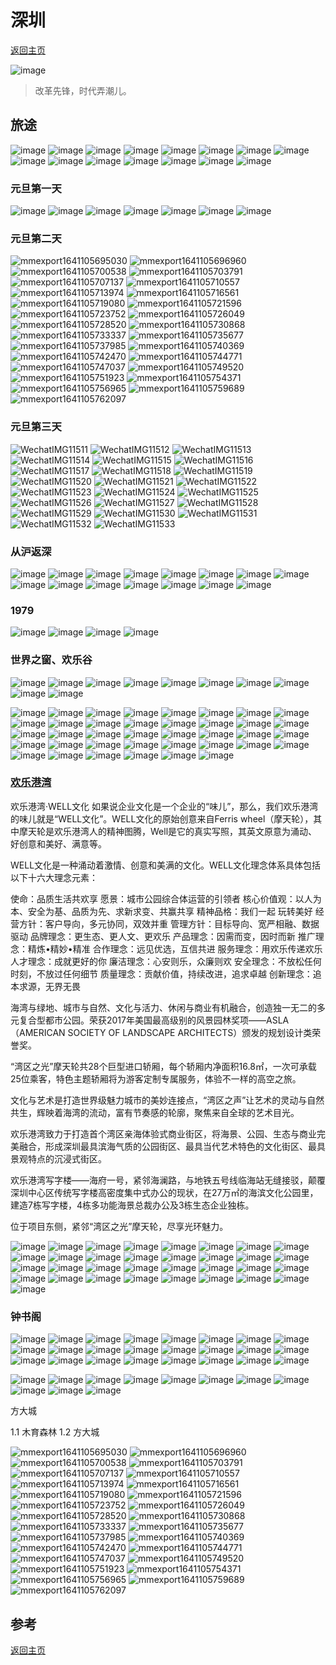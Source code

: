 # 深圳
[返回主页](/)

![image](https://user-images.githubusercontent.com/95151698/146619673-f97086e6-f096-418e-a7d3-cc349f7e0b4b.png)
> 改革先锋，时代弄潮儿。

## 旅途

![image](https://user-images.githubusercontent.com/95151698/146619942-fe27cab1-f84f-4227-873f-c5005426056b.png)
![image](https://user-images.githubusercontent.com/95151698/146619705-b0b73ad4-9f50-42b9-8d39-2e88f9047397.png)
![image](https://user-images.githubusercontent.com/95151698/146619856-69eeffe0-6648-4f4c-9ae8-e7e65adf75a8.png)
![image](https://user-images.githubusercontent.com/95151698/146619864-ade39483-6170-4c60-9fae-fe35b87bf708.png)
![image](https://user-images.githubusercontent.com/95151698/146619877-42475a07-4699-4289-a2a9-bfcc29a215fe.png)
![image](https://user-images.githubusercontent.com/95151698/146619881-3ef9f363-715c-411f-a7cc-28dd4aa9bb65.png)
![image](https://user-images.githubusercontent.com/95151698/146619885-610cd58c-fcae-43a3-a4b2-000890ec2165.png)
![image](https://user-images.githubusercontent.com/95151698/146619893-3a314fb2-a8b5-4fdc-a998-afddda500675.png)
![image](https://user-images.githubusercontent.com/95151698/146619896-aa0c6660-4390-4cf7-9f23-9f6a3109465c.png)
![image](https://user-images.githubusercontent.com/95151698/146619903-d95fcf07-64cf-402c-a4ca-0e256c1132ae.png)
![image](https://user-images.githubusercontent.com/95151698/146619904-f6312872-1c66-4e70-8f86-005fad256ad9.png)
![image](https://user-images.githubusercontent.com/95151698/146619912-9f979444-6aba-4681-8246-2ab7372c6302.png)
![image](https://user-images.githubusercontent.com/95151698/146619919-7eaf2070-66a4-4c2a-a4a1-ef17f0b9f68d.png)
![image](https://user-images.githubusercontent.com/95151698/146619924-d4b85936-f469-4db9-8de4-c090025187ee.png)
![image](https://user-images.githubusercontent.com/95151698/146619930-9582c6a6-cba0-46e5-b325-b77ce889f02d.png)

### 元旦第一天

![image](https://user-images.githubusercontent.com/95151698/147845513-e59c0834-8ed9-40a4-ab13-c53c55cd94f9.png)
![image](https://user-images.githubusercontent.com/95151698/147845514-45eb185a-b2ce-41d1-94da-96270d258be7.png)
![image](https://user-images.githubusercontent.com/95151698/147845516-a842b9b8-b280-402f-8eb4-4f4ca255703b.png)
![image](https://user-images.githubusercontent.com/95151698/147845519-46bbd724-de90-482f-81c0-6b97d30a4fff.png)
![image](https://user-images.githubusercontent.com/95151698/147845522-7555b79e-996e-4c74-a492-b59ebdf0aaad.png)
![image](https://user-images.githubusercontent.com/95151698/147845523-7d87ccd1-940d-474c-bc63-448627f53bcb.png)
![image](https://user-images.githubusercontent.com/95151698/147845530-590bc0b2-099e-4271-9280-1747f426aa17.png)

### 元旦第二天

![mmexport1641105695030](https://user-images.githubusercontent.com/42224627/147868431-29c5382b-b64f-48bc-a7e9-0a5d38200beb.jpg)
![mmexport1641105696960](https://user-images.githubusercontent.com/42224627/147868433-5437ff42-90b4-4144-a5cf-83e8534569e8.jpg)
![mmexport1641105700538](https://user-images.githubusercontent.com/42224627/147868437-b4c9751f-ebfa-4acb-acd5-765ffe81b474.jpg)
![mmexport1641105703791](https://user-images.githubusercontent.com/42224627/147868438-22fcd28d-699f-4f58-99f8-f9c51add075b.jpg)
![mmexport1641105707137](https://user-images.githubusercontent.com/42224627/147868439-eae20ca9-6a48-4901-ba02-fc676ea66437.jpg)
![mmexport1641105710557](https://user-images.githubusercontent.com/42224627/147868440-d8c84c4e-53ab-43a6-88d2-d83cd53d4cd2.jpg)
![mmexport1641105713974](https://user-images.githubusercontent.com/42224627/147868441-94197ca0-c29f-4a58-b29c-f9877c146fa3.jpg)
![mmexport1641105716561](https://user-images.githubusercontent.com/42224627/147868442-5ade68c9-8af9-4862-8c6e-55e0f739085f.jpg)
![mmexport1641105719080](https://user-images.githubusercontent.com/42224627/147868444-b9e1144c-99be-4286-9f5d-54f9771aea8c.jpg)
![mmexport1641105721596](https://user-images.githubusercontent.com/42224627/147868445-dfa52c82-673d-4fa6-8c14-f66e79e07910.jpg)
![mmexport1641105723752](https://user-images.githubusercontent.com/42224627/147868447-79e4c26e-3cd3-4a77-a47b-94c9ee523ab6.jpg)
![mmexport1641105726049](https://user-images.githubusercontent.com/42224627/147868449-e6ff4cdd-2e68-4813-a54e-99bdc4d27be9.jpg)
![mmexport1641105728520](https://user-images.githubusercontent.com/42224627/147868452-8bca7623-9c2e-42b6-bd5f-808b20a66d16.jpg)
![mmexport1641105730868](https://user-images.githubusercontent.com/42224627/147868454-4dbb10fb-b0c5-4e2c-8b13-92fcb3fd46e1.jpg)
![mmexport1641105733337](https://user-images.githubusercontent.com/42224627/147868455-fade6b81-a5fe-4f33-82be-c4beccfc0b73.jpg)
![mmexport1641105735677](https://user-images.githubusercontent.com/42224627/147868457-2aaa3207-3c9b-4a5c-8db0-72d0bfcc041d.jpg)
![mmexport1641105737985](https://user-images.githubusercontent.com/42224627/147868458-b5e79188-41c4-46f1-b940-880d71273e10.jpg)
![mmexport1641105740369](https://user-images.githubusercontent.com/42224627/147868459-e64946a9-9762-4d7b-8b2d-5ea035b3f25a.jpg)
![mmexport1641105742470](https://user-images.githubusercontent.com/42224627/147868460-8b998457-30be-4eed-bb96-3662c74b0a2c.jpg)
![mmexport1641105744771](https://user-images.githubusercontent.com/42224627/147868464-fb22478f-c9d1-4115-92af-fe2223904519.jpg)
![mmexport1641105747037](https://user-images.githubusercontent.com/42224627/147868465-bd91eb9c-4542-4c03-884d-3c78d5290728.jpg)
![mmexport1641105749520](https://user-images.githubusercontent.com/42224627/147868466-3634d4d4-e616-4dc1-bff5-b937851d0944.jpg)
![mmexport1641105751923](https://user-images.githubusercontent.com/42224627/147868467-63978ce4-9894-41d6-a3b8-6728d011fd70.jpg)
![mmexport1641105754371](https://user-images.githubusercontent.com/42224627/147868469-40bf126c-1c3c-4f52-afbb-8042766fdaca.jpg)
![mmexport1641105756965](https://user-images.githubusercontent.com/42224627/147868470-81012a0a-f7c8-47f2-9ba3-cfeb628bfafb.jpg)
![mmexport1641105759689](https://user-images.githubusercontent.com/42224627/147868472-63eb1c9a-82a6-4ec9-b5f6-88881b759ec9.jpg)
![mmexport1641105762097](https://user-images.githubusercontent.com/42224627/147868473-efe9a31e-3a1f-485c-a25b-4aeb8f961b99.jpg)


### 元旦第三天

![WechatIMG11511](https://user-images.githubusercontent.com/95151698/147933446-6d03e608-5a54-4ffd-9246-2402890a9ab9.jpeg)
![WechatIMG11512](https://user-images.githubusercontent.com/95151698/147933456-1c7aa114-351c-4178-a6f0-1084c10a2177.jpeg)
![WechatIMG11513](https://user-images.githubusercontent.com/95151698/147933457-8adc8593-78dd-4276-a2d9-cfd1c42d0866.jpeg)
![WechatIMG11514](https://user-images.githubusercontent.com/95151698/147933459-5540c55f-f5d0-4664-b530-939082bdd9e6.jpeg)
![WechatIMG11515](https://user-images.githubusercontent.com/95151698/147933461-0931d27d-0bd9-44e9-a393-e5bd42d2d675.jpeg)
![WechatIMG11516](https://user-images.githubusercontent.com/95151698/147933465-47119a8b-d8bf-4f0b-a774-0c62e6bbd08f.jpeg)
![WechatIMG11517](https://user-images.githubusercontent.com/95151698/147933467-d302d9ff-c4a7-42e8-b159-a8059a28a6ea.jpeg)
![WechatIMG11518](https://user-images.githubusercontent.com/95151698/147933472-a13913a5-f6c5-415f-8268-2518da4ea00e.jpeg)
![WechatIMG11519](https://user-images.githubusercontent.com/95151698/147933474-d154fb0d-9879-4a53-a011-7bb51431a810.jpeg)
![WechatIMG11520](https://user-images.githubusercontent.com/95151698/147933475-4f3030c5-ad63-4ea5-9d9c-3698b57cc3a1.jpeg)
![WechatIMG11521](https://user-images.githubusercontent.com/95151698/147933480-4b46ee97-402d-475f-90b2-a330d885a0f9.jpeg)
![WechatIMG11522](https://user-images.githubusercontent.com/95151698/147933481-745f3418-aafe-4619-978e-df47d5e9aae1.jpeg)
![WechatIMG11523](https://user-images.githubusercontent.com/95151698/147933484-3c3683eb-ef57-4cb7-be2d-97ec2d4a4cda.jpeg)
![WechatIMG11524](https://user-images.githubusercontent.com/95151698/147933485-dc4b8faf-8e69-45fa-9d59-ae482a48d7f8.jpeg)
![WechatIMG11525](https://user-images.githubusercontent.com/95151698/147933489-4e566199-0a4c-4fc0-ac55-68da4a2568e0.jpeg)
![WechatIMG11526](https://user-images.githubusercontent.com/95151698/147933490-61200065-1380-4f00-b90d-f1a92e0d6da7.jpeg)
![WechatIMG11527](https://user-images.githubusercontent.com/95151698/147933493-282f8630-1844-44e3-a9e1-e92ec29f5e84.jpeg)
![WechatIMG11528](https://user-images.githubusercontent.com/95151698/147933496-e4052ec0-c87e-455c-9ca1-be8c4d693d9b.jpeg)
![WechatIMG11529](https://user-images.githubusercontent.com/95151698/147933497-77cbb39b-c59f-4e6b-a3ac-de7e90f89ec7.jpeg)
![WechatIMG11530](https://user-images.githubusercontent.com/95151698/147933501-eaa55615-3b01-4364-b84a-8aefbafca71f.jpeg)
![WechatIMG11531](https://user-images.githubusercontent.com/95151698/147933503-7c2e7d10-d19c-430b-8545-b75b584733c4.jpeg)
![WechatIMG11532](https://user-images.githubusercontent.com/95151698/147933507-3e38f444-9c32-4df5-bd23-7491c60a9834.jpeg)
![WechatIMG11533](https://user-images.githubusercontent.com/95151698/147933508-b09ae57e-f3bb-4caf-b950-179f59c7c941.jpeg)


### 从沪返深

![image](https://user-images.githubusercontent.com/95151698/151519027-5ef98705-9d13-48ed-b58c-a34f5bdd9b74.png)
![image](https://user-images.githubusercontent.com/95151698/151519038-87c5c181-c3a2-479e-b024-7fb94be89b45.png)
![image](https://user-images.githubusercontent.com/95151698/151519048-d63e5279-b394-4a8f-b70c-d383357fe297.png)
![image](https://user-images.githubusercontent.com/95151698/151519055-9fb5e899-4efe-48d2-b89d-224246a0d3f8.png)
![image](https://user-images.githubusercontent.com/95151698/151519059-18baa841-b6c4-4895-ba47-33f1e33de324.png)
![image](https://user-images.githubusercontent.com/95151698/151519064-3a9cb2b6-8625-4297-aa2f-4e458a60a3f6.png)
![image](https://user-images.githubusercontent.com/95151698/151519073-b6ca217e-2573-4284-95b5-c44ff77257a0.png)
![image](https://user-images.githubusercontent.com/95151698/151519081-9a77505d-622c-4981-83dd-06fd94854ad2.png)
![image](https://user-images.githubusercontent.com/95151698/151519087-3e9c4fc3-492e-4f0d-be3c-a02937b3144b.png)
![image](https://user-images.githubusercontent.com/95151698/151519092-5f7ea702-26b4-4bb3-822e-42136b9d9fe5.png)
![image](https://user-images.githubusercontent.com/95151698/151519097-91f3c011-09ab-48bf-a3ea-d7a1e1863e7f.png)
![image](https://user-images.githubusercontent.com/95151698/151519101-f431dd22-5200-418d-831f-2c5132cb2d52.png)
![image](https://user-images.githubusercontent.com/95151698/151519115-eef8af82-7b28-47d4-b5af-b8ea956b3677.png)
![image](https://user-images.githubusercontent.com/95151698/151519128-f379e3bf-1617-4adf-aa68-c8a40c6e6418.png)
![image](https://user-images.githubusercontent.com/95151698/151519133-e719f905-f55b-4f93-9fa4-c3d650bf739f.png)


### 1979

![image](https://user-images.githubusercontent.com/95151698/147403629-00074bc1-6667-47d2-9962-04213e887212.png)
![image](https://user-images.githubusercontent.com/95151698/147403623-5f62bd39-82b8-477c-bcdc-e0e3532d8de3.png)
![image](https://user-images.githubusercontent.com/95151698/147403619-48346738-0c05-41d7-83aa-0e39ca2ff2f3.png)
![image](https://user-images.githubusercontent.com/95151698/147403614-051d28ed-9550-4e09-b5a9-a166866cf4fe.png)


### 世界之窗、欢乐谷

![image](https://user-images.githubusercontent.com/95151698/147385567-5c6646d6-217b-42fb-921b-04aa5b8f6494.png)
![image](https://user-images.githubusercontent.com/95151698/147385572-e93de5a4-b41c-4db3-b672-97668ea7572a.png)
![image](https://user-images.githubusercontent.com/95151698/147385565-57ca004d-0c2a-48f6-855c-cd1c67587c3f.png)
![image](https://user-images.githubusercontent.com/95151698/147385555-2a82e364-ef21-4322-9943-8d92f70e4679.png)
![image](https://user-images.githubusercontent.com/95151698/147385570-c85a6969-0b2c-4437-8c4b-4d09160dcefa.png)
![image](https://user-images.githubusercontent.com/95151698/147385560-e469ac60-bf67-4895-8524-6ca16092260f.png)
![image](https://user-images.githubusercontent.com/95151698/147385587-a6246932-9f27-4430-ae60-b1bb0a04ed26.png)
![image](https://user-images.githubusercontent.com/95151698/147385591-48c39d9a-6038-4c2e-baf4-65a0a1bcd642.png)
![image](https://user-images.githubusercontent.com/95151698/147385584-3a96ea22-5ed0-4c02-a266-81fd48cb7088.png)
![image](https://user-images.githubusercontent.com/95151698/147385579-dcdafcba-47be-4878-9bfc-1d4a89a140ac.png)

![image](https://user-images.githubusercontent.com/95151698/147385578-de7b7f70-5a3c-4855-afe7-691f28b51fda.png)
![image](https://user-images.githubusercontent.com/95151698/147385600-fc4e0ca5-549d-49c8-9462-aeeba44f202a.png)
![image](https://user-images.githubusercontent.com/95151698/147385604-66e45459-db41-4b70-ba1f-e038897e463e.png)
![image](https://user-images.githubusercontent.com/95151698/147385601-d88d000b-10e8-4a9b-8555-63ee49326d98.png)
![image](https://user-images.githubusercontent.com/95151698/147385602-163b0fad-131a-45fe-a624-76f29da828a5.png)
![image](https://user-images.githubusercontent.com/95151698/147385592-ade1fbac-f3f3-4e4d-8448-504eeeb73eeb.png)
![image](https://user-images.githubusercontent.com/95151698/147385609-40346f6c-a242-4b38-8856-ca15ccd04e73.png)
![image](https://user-images.githubusercontent.com/95151698/147385610-0c23fc1c-dfb7-4b63-ba6a-d73efc625a1e.png)
![image](https://user-images.githubusercontent.com/95151698/147385617-a1ecc92c-a2f8-47ad-aacf-d88a5a8cbc7f.png)
![image](https://user-images.githubusercontent.com/95151698/147385607-ef2875aa-ece3-4d1a-a82d-ef34790089d0.png)
![image](https://user-images.githubusercontent.com/95151698/147385593-adcf6248-7d00-4e6a-bb9c-d499b6067ab9.png)
![image](https://user-images.githubusercontent.com/95151698/147385618-965e03b7-c957-47e3-9b85-8263fbb926c4.png)
![image](https://user-images.githubusercontent.com/95151698/147385597-85b59175-2848-45fd-93be-86f580260204.png)
![image](https://user-images.githubusercontent.com/95151698/147385614-aa7ef898-b8be-41d1-8399-24131187fc34.png)
![image](https://user-images.githubusercontent.com/95151698/147385619-2d6426dc-7ca7-440b-8b93-7d6715b849aa.png)
![image](https://user-images.githubusercontent.com/95151698/147385626-d9709ad0-7d2f-4bd8-8e0b-3bb855cbe627.png)
![image](https://user-images.githubusercontent.com/95151698/147385622-460f4ba3-a9b6-4cc5-b9ce-18689ff6df25.png)
![image](https://user-images.githubusercontent.com/95151698/147385632-52b5dd7d-f1b0-40eb-9158-ac4d9143c7d6.png)
![image](https://user-images.githubusercontent.com/95151698/147385629-f9299647-4eeb-4a4d-bfa2-d5c88e21536a.png)
![image](https://user-images.githubusercontent.com/95151698/147385636-d5efb2f7-2db4-451c-912d-f243e3047a94.png)
![image](https://user-images.githubusercontent.com/95151698/147385635-dd9bc0b1-fc47-4e26-9295-194dcdddbb19.png)
![image](https://user-images.githubusercontent.com/95151698/147385637-11c09104-bdf5-46d1-8822-4076534e6374.png)
![image](https://user-images.githubusercontent.com/95151698/147385630-f6067b9d-5045-4c5e-aa01-7e10a1e490ef.png)
![image](https://user-images.githubusercontent.com/95151698/147385648-1b578247-fce4-4fdc-bc3e-05965b1d49c2.png)
![image](https://user-images.githubusercontent.com/95151698/147385652-829c8bac-1558-4ad2-9a78-f89eda07b6ff.png)
![image](https://user-images.githubusercontent.com/95151698/147385649-e5d29dde-5ffb-48f8-8f96-5be2c66ee1fb.png)
![image](https://user-images.githubusercontent.com/95151698/147385657-3a4f3309-53f2-4572-a653-56fe109f7e6f.png)
![image](https://user-images.githubusercontent.com/95151698/147385654-0c1bbff0-0250-47bf-a691-9836c18f4921.png)
![image](https://user-images.githubusercontent.com/95151698/147385655-9017c190-6634-4ae1-b496-c2744889f0ff.png)
![image](https://user-images.githubusercontent.com/95151698/147385660-5f20388e-4da1-432e-a7b4-7cb71c9d3956.png)
![image](https://user-images.githubusercontent.com/95151698/147385658-c17234dd-76cf-4937-be3c-6378a5210e00.png)
![image](https://user-images.githubusercontent.com/95151698/147385640-396622db-a0ed-4af9-8be3-5e59719bd64d.png)
![image](https://user-images.githubusercontent.com/95151698/147385661-e849dd74-d2b5-4572-ba4d-dc37ab77f199.png)
![image](https://user-images.githubusercontent.com/95151698/147385642-9532aa81-b566-432f-b03c-f01a47d0eb12.png)
![image](https://user-images.githubusercontent.com/95151698/147385644-010e0774-561d-4372-98f8-ee07c3ae76af.png)
![image](https://user-images.githubusercontent.com/95151698/147385666-0b37b6c8-c147-41d0-b652-f9356b0a56e7.png)
![image](https://user-images.githubusercontent.com/95151698/147385668-3106d4fb-7788-4512-9e8d-22837a45fb32.png)
![image](https://user-images.githubusercontent.com/95151698/147385663-e1be963e-d55b-4be4-9783-49ffd0fc0a97.png)


### [欢乐港湾](https://www.octohbay.net/home/index/about.html)

欢乐港湾·WELL文化
如果说企业文化是一个企业的“味儿”，那么，我们欢乐港湾的味儿就是“WELL文化”。WELL文化的原始创意来自Ferris wheel（摩天轮），其中摩天轮是欢乐港湾人的精神图腾，Well是它的真实写照，其英文原意为涌动、好创意和美好、满意等。

WELL文化是一种涌动着激情、创意和美满的文化。WELL文化理念体系具体包括以下十六大理念元素：

使命：品质生活共欢享
愿景：城市公园综合体运营的引领者
核心价值观：以人为本、安全为基、品质为先、求新求变、共赢共享
精神品格：我们一起   玩转美好
经营方针：客户导向，多元协同，双效并重
管理方针：目标导向、宽严相融、数据驱动
品牌理念：更生态、更人文、更欢乐
产品理念：因需而变，因时而新
推广理念：精炼•精妙•精准
合作理念：远见优选，互信共进
服务理念：用欢乐传递欢乐
人才理念：成就更好的你
廉洁理念：心安则乐，众廉则欢
安全理念：不放松任何时刻，不放过任何细节
质量理念：贡献价值，持续改进，追求卓越
创新理念：追本求源，无界无畏

海湾与绿地、城市与自然、文化与活力、休闲与商业有机融合，创造独一无二的多元复合型都市公园。荣获2017年美国最高级别的风景园林奖项——ASLA（AMERICAN SOCIETY OF LANDSCAPE ARCHITECTS）颁发的规划设计类荣誉奖。

“湾区之光”摩天轮共28个巨型进口轿厢，每个轿厢内净面积16.8㎡，一次可承载25位乘客，特色主题轿厢将为游客定制专属服务，体验不一样的高空之旅。

文化与艺术是打造世界级魅力城市的美妙连接点，“湾区之声”让艺术的灵动与自然共生，辉映着海湾的流动，富有节奏感的轮廓，聚焦来自全球的艺术目光。

欢乐港湾致力于打造首个湾区亲海体验式商业街区，将海景、公园、生态与商业完美融合，形成深圳最具滨海气质的公园街区、最具当代艺术特色的文化街区、最具景观特点的沉浸式街区。

欢乐港湾写字楼——海府一号，紧邻海澜路，与地铁五号线临海站无缝接驳，颠覆深圳中心区传统写字楼高密度集中式办公的现状，在27万㎡的海滨文化公园里，建造7栋写字楼，4栋多功能海景总裁办公及3栋生态企业独栋。

位于项目东侧，紧邻“湾区之光”摩天轮，尽享光环魅力。

![image](https://user-images.githubusercontent.com/95151698/146642773-007a8c7f-2967-4143-b96b-3dd7cc9c85b9.png)
![image](https://user-images.githubusercontent.com/95151698/146642604-e854b894-01db-43fb-9990-663b6b8ac615.png)
![image](https://user-images.githubusercontent.com/95151698/146642615-61c10a78-b85a-4137-80af-97ff9c99338c.png)
![image](https://user-images.githubusercontent.com/95151698/146642670-1057f941-c642-4a27-bb9f-2dcb48db41c1.png)
![image](https://user-images.githubusercontent.com/95151698/146642671-88dd746d-83ef-4f29-9f1d-1786bae89865.png)
![image](https://user-images.githubusercontent.com/95151698/146642676-7194a4a9-0323-4731-9d0f-9be8ddd50610.png)
![image](https://user-images.githubusercontent.com/95151698/146642681-8917ca3d-0f7d-4433-b39e-c54de29d931b.png)
![image](https://user-images.githubusercontent.com/95151698/146642617-f8ef488c-eeee-4064-bf9e-74db9d1eba8d.png)
![image](https://user-images.githubusercontent.com/95151698/146642692-1156bbc2-d165-46b5-a393-637b7fccaf39.png)
![image](https://user-images.githubusercontent.com/95151698/146642697-462fa29c-f852-4e70-9dba-e373cfdac133.png)
![image](https://user-images.githubusercontent.com/95151698/146642701-c8d02650-39ca-49bd-9099-141364d5c149.png)
![image](https://user-images.githubusercontent.com/95151698/146642607-e8ed2452-ed26-4a5d-b2dc-03390d85cc23.png)
![image](https://user-images.githubusercontent.com/95151698/146642710-823a2a54-2adf-48b0-ac48-6678f3e0aa70.png)
![image](https://user-images.githubusercontent.com/95151698/146642718-73be9db5-fecc-4f99-9d00-e2eb0e1eb1b0.png)
![image](https://user-images.githubusercontent.com/95151698/146642712-312cf505-8634-49ae-b5ce-8bcc88e07c20.png)
![image](https://user-images.githubusercontent.com/95151698/146642722-fb8efe6f-235b-4647-8a7a-95e93ff83651.png)
![image](https://user-images.githubusercontent.com/95151698/146642725-7701c14b-d739-4da6-b7d8-470582318271.png)
![image](https://user-images.githubusercontent.com/95151698/146642720-d4cea158-5e8a-4a23-9aa2-3a08ce92fb8c.png)
![image](https://user-images.githubusercontent.com/95151698/146642745-5f59fefc-d8d0-4cbe-8c4f-a933c8d77c22.png)
![image](https://user-images.githubusercontent.com/95151698/146642741-301e9397-65c7-4de0-848e-b869f898827f.png)
![image](https://user-images.githubusercontent.com/95151698/146642752-0403c848-c666-4d31-8d3d-87c702b8bb59.png)
![image](https://user-images.githubusercontent.com/95151698/146642748-2148d2fe-86dc-4cc5-b143-c05d09021c0b.png)
![image](https://user-images.githubusercontent.com/95151698/146642753-67fe77be-53e4-422c-937e-181059078685.png)
![image](https://user-images.githubusercontent.com/95151698/146642758-942da39d-027f-4b9d-9ac9-91c1a76d075d.png)
![image](https://user-images.githubusercontent.com/95151698/146642764-c5a40793-846d-47c8-97d0-8b109c459473.png)
![image](https://user-images.githubusercontent.com/95151698/146642784-691feaab-acfd-4120-a726-739628bec727.png)
![image](https://user-images.githubusercontent.com/95151698/146642802-1e7f8fea-b842-4485-bb1b-7a36c0b9339e.png)
![image](https://user-images.githubusercontent.com/95151698/146642777-9ad2ab87-2fad-45f1-99fb-b7cc5abea5e1.png)
![image](https://user-images.githubusercontent.com/95151698/146642804-7330991b-c846-456b-a6ad-c5055fc7cd47.png)
![image](https://user-images.githubusercontent.com/95151698/146642815-0260ff53-b92d-4bdb-bba4-873e47e77dce.png)
![image](https://user-images.githubusercontent.com/95151698/146642798-9599f50e-a106-4b80-a91a-5f3df11a9874.png)
![image](https://user-images.githubusercontent.com/95151698/146642819-61ae8678-356f-42c4-aff8-22b31f3b08dc.png)
![image](https://user-images.githubusercontent.com/95151698/146642826-063e7192-ce8d-4130-84d4-6d4a27b78280.png)


### 钟书阁

![image](https://user-images.githubusercontent.com/95151698/146642831-d7171c4e-618e-421d-9345-3edb95e12716.png)
![image](https://user-images.githubusercontent.com/95151698/146642795-8140d730-9d44-40d8-8f21-42619800b765.png)
![image](https://user-images.githubusercontent.com/95151698/146642835-fab5cadb-8719-4cc8-8bcd-925f75b29883.png)
![image](https://user-images.githubusercontent.com/95151698/146642813-f78e5cea-3719-4644-9279-dbdfc08e1bde.png)
![image](https://user-images.githubusercontent.com/95151698/146642811-0e03d491-5cff-45ac-b838-9086745a9455.png)
![image](https://user-images.githubusercontent.com/95151698/146642855-4a5d0fd9-c508-472a-9326-64656e4f88ce.png)
![image](https://user-images.githubusercontent.com/95151698/146642865-a04ad350-492b-468d-88a0-eae0a217c386.png)
![image](https://user-images.githubusercontent.com/95151698/146642864-10a15eba-66ae-44fd-b543-d74dc27a3ef6.png)
![image](https://user-images.githubusercontent.com/95151698/146642859-a4ffc53b-63d3-4518-9903-aa0876af564b.png)
![image](https://user-images.githubusercontent.com/95151698/146642868-c9da66f9-6e85-4a52-9899-1196ed9ee215.png)
![image](https://user-images.githubusercontent.com/95151698/146642880-04339196-0c76-48f2-8484-5b3d55303f75.png)
![image](https://user-images.githubusercontent.com/95151698/146642736-c3931773-11ab-4f64-95ff-d44e311a4fb7.png)
![image](https://user-images.githubusercontent.com/95151698/146642847-e4043237-54cf-4424-9e13-f624773b4ea8.png)
![image](https://user-images.githubusercontent.com/95151698/146642907-c7c46d0b-b2cd-4702-bc38-81dd0742e7d3.png)
![image](https://user-images.githubusercontent.com/95151698/146642909-ffa93eb4-9eef-432a-9a72-3f39a9ff43f6.png)
![image](https://user-images.githubusercontent.com/95151698/146642738-989ef1fb-f98b-467c-a03e-1a715c3d70b1.png)
![image](https://user-images.githubusercontent.com/95151698/146642763-86cfa939-ddd1-4cbb-b9b1-a93e4120d3b9.png)
![image](https://user-images.githubusercontent.com/95151698/146642757-50730720-6f95-483a-a44f-03d94cbae32a.png)
![image](https://user-images.githubusercontent.com/95151698/146642791-a8cd5e84-7534-4ed0-91d4-256a675791f8.png)
![image](https://user-images.githubusercontent.com/95151698/146642848-6a408186-c8ae-497a-8042-d5c4b6d11017.png)
![image](https://user-images.githubusercontent.com/95151698/146642844-3b33283c-3955-4302-83fa-58bd48507f64.png)
![image](https://user-images.githubusercontent.com/95151698/146642873-cfe9a50d-a00a-4ddc-93eb-eb91d9cd47dc.png)
![image](https://user-images.githubusercontent.com/95151698/146642876-2da8d215-35e9-440d-8d52-369c00e5d3c6.png)
![image](https://user-images.githubusercontent.com/95151698/146642878-e92f96fa-5897-4caf-ad65-555f8b4b88e8.png)

![image](https://user-images.githubusercontent.com/95151698/147210125-3c765b60-1e37-41c2-a14d-6c7409fa0c02.png)
![image](https://user-images.githubusercontent.com/95151698/147210139-3aaae552-b129-472a-97fb-854282cc5327.png)
![image](https://user-images.githubusercontent.com/95151698/147210179-c7e7ff0a-c9bb-4811-9460-b41299eecc8d.png)
![image](https://user-images.githubusercontent.com/95151698/147210202-3ca73665-8b8d-4a94-b17c-96eb01cd3aba.png)
![image](https://user-images.githubusercontent.com/95151698/147210212-654c7133-5447-4971-a9b8-7f1a1dcc4ab1.png)
![image](https://user-images.githubusercontent.com/95151698/147210265-0c7a817a-6a35-4c61-bb2d-202b431413db.png)
![image](https://user-images.githubusercontent.com/95151698/147210269-afed9e9e-914b-4c63-8a13-886d02bbd626.png)
![image](https://user-images.githubusercontent.com/95151698/147210291-d578979b-ebbe-4b6c-b8b4-24932f6ea516.png)
![image](https://user-images.githubusercontent.com/95151698/147210279-8a17a78f-0b91-4341-bc59-e3fa9913aa34.png)
![image](https://user-images.githubusercontent.com/95151698/147210276-7e43cb55-e7cc-43f2-9e4a-d79cd4f4a3e8.png)
![image](https://user-images.githubusercontent.com/95151698/147210228-efbcca6f-2a3e-4466-8c2d-08520d457775.png)

方大城

1.1 木育森林
1.2 方大城
 
![mmexport1641105695030](https://user-images.githubusercontent.com/42224627/147868431-29c5382b-b64f-48bc-a7e9-0a5d38200beb.jpg)
![mmexport1641105696960](https://user-images.githubusercontent.com/42224627/147868433-5437ff42-90b4-4144-a5cf-83e8534569e8.jpg)
![mmexport1641105700538](https://user-images.githubusercontent.com/42224627/147868437-b4c9751f-ebfa-4acb-acd5-765ffe81b474.jpg)
![mmexport1641105703791](https://user-images.githubusercontent.com/42224627/147868438-22fcd28d-699f-4f58-99f8-f9c51add075b.jpg)
![mmexport1641105707137](https://user-images.githubusercontent.com/42224627/147868439-eae20ca9-6a48-4901-ba02-fc676ea66437.jpg)
![mmexport1641105710557](https://user-images.githubusercontent.com/42224627/147868440-d8c84c4e-53ab-43a6-88d2-d83cd53d4cd2.jpg)
![mmexport1641105713974](https://user-images.githubusercontent.com/42224627/147868441-94197ca0-c29f-4a58-b29c-f9877c146fa3.jpg)
![mmexport1641105716561](https://user-images.githubusercontent.com/42224627/147868442-5ade68c9-8af9-4862-8c6e-55e0f739085f.jpg)
![mmexport1641105719080](https://user-images.githubusercontent.com/42224627/147868444-b9e1144c-99be-4286-9f5d-54f9771aea8c.jpg)
![mmexport1641105721596](https://user-images.githubusercontent.com/42224627/147868445-dfa52c82-673d-4fa6-8c14-f66e79e07910.jpg)
![mmexport1641105723752](https://user-images.githubusercontent.com/42224627/147868447-79e4c26e-3cd3-4a77-a47b-94c9ee523ab6.jpg)
![mmexport1641105726049](https://user-images.githubusercontent.com/42224627/147868449-e6ff4cdd-2e68-4813-a54e-99bdc4d27be9.jpg)
![mmexport1641105728520](https://user-images.githubusercontent.com/42224627/147868452-8bca7623-9c2e-42b6-bd5f-808b20a66d16.jpg)
![mmexport1641105730868](https://user-images.githubusercontent.com/42224627/147868454-4dbb10fb-b0c5-4e2c-8b13-92fcb3fd46e1.jpg)
![mmexport1641105733337](https://user-images.githubusercontent.com/42224627/147868455-fade6b81-a5fe-4f33-82be-c4beccfc0b73.jpg)
![mmexport1641105735677](https://user-images.githubusercontent.com/42224627/147868457-2aaa3207-3c9b-4a5c-8db0-72d0bfcc041d.jpg)
![mmexport1641105737985](https://user-images.githubusercontent.com/42224627/147868458-b5e79188-41c4-46f1-b940-880d71273e10.jpg)
![mmexport1641105740369](https://user-images.githubusercontent.com/42224627/147868459-e64946a9-9762-4d7b-8b2d-5ea035b3f25a.jpg)
![mmexport1641105742470](https://user-images.githubusercontent.com/42224627/147868460-8b998457-30be-4eed-bb96-3662c74b0a2c.jpg)
![mmexport1641105744771](https://user-images.githubusercontent.com/42224627/147868464-fb22478f-c9d1-4115-92af-fe2223904519.jpg)
![mmexport1641105747037](https://user-images.githubusercontent.com/42224627/147868465-bd91eb9c-4542-4c03-884d-3c78d5290728.jpg)
![mmexport1641105749520](https://user-images.githubusercontent.com/42224627/147868466-3634d4d4-e616-4dc1-bff5-b937851d0944.jpg)
![mmexport1641105751923](https://user-images.githubusercontent.com/42224627/147868467-63978ce4-9894-41d6-a3b8-6728d011fd70.jpg)
![mmexport1641105754371](https://user-images.githubusercontent.com/42224627/147868469-40bf126c-1c3c-4f52-afbb-8042766fdaca.jpg)
![mmexport1641105756965](https://user-images.githubusercontent.com/42224627/147868470-81012a0a-f7c8-47f2-9ba3-cfeb628bfafb.jpg)
![mmexport1641105759689](https://user-images.githubusercontent.com/42224627/147868472-63eb1c9a-82a6-4ec9-b5f6-88881b759ec9.jpg)
![mmexport1641105762097](https://user-images.githubusercontent.com/42224627/147868473-efe9a31e-3a1f-485c-a25b-4aeb8f961b99.jpg)


## 参考

[返回主页](/)
